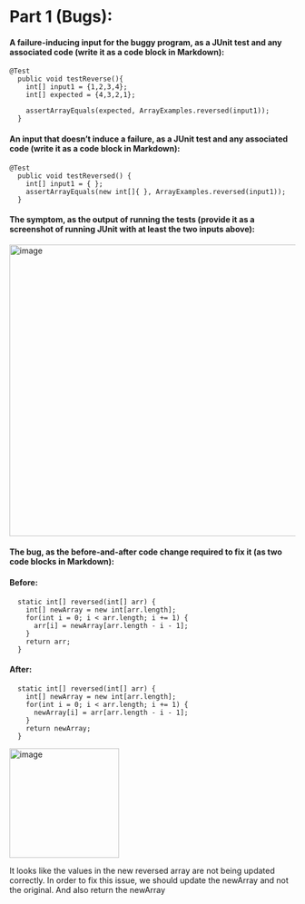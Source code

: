 # Part 1 (Bugs):

#### A failure-inducing input for the buggy program, as a JUnit test and any associated code (write it as a code block in Markdown):
```
@Test
  public void testReverse(){
    int[] input1 = {1,2,3,4};
    int[] expected = {4,3,2,1};

    assertArrayEquals(expected, ArrayExamples.reversed(input1));
  }
```

#### An input that doesn’t induce a failure, as a JUnit test and any associated code (write it as a code block in Markdown):

```
@Test
  public void testReversed() {
    int[] input1 = { };
    assertArrayEquals(new int[]{ }, ArrayExamples.reversed(input1));
  }
```

#### The symptom, as the output of running the tests (provide it as a screenshot of running JUnit with at least the two inputs above):

<img width="514" alt="image" src="https://github.com/VincentHuynh1016/CSE15L-REPORT3/assets/114731503/610846ef-50bd-4a3d-ad23-c920212e9cc7">

#### The bug, as the before-and-after code change required to fix it (as two code blocks in Markdown):

#### Before:
```
  static int[] reversed(int[] arr) {
    int[] newArray = new int[arr.length];
    for(int i = 0; i < arr.length; i += 1) {
      arr[i] = newArray[arr.length - i - 1];
    }
    return arr;
  }
```

#### After:
```
  static int[] reversed(int[] arr) {
    int[] newArray = new int[arr.length];
    for(int i = 0; i < arr.length; i += 1) {
      newArray[i] = arr[arr.length - i - 1];
    }
    return newArray;
  }
```
<img width="193" alt="image" src="https://github.com/VincentHuynh1016/CSE15L-REPORT3/assets/114731503/41a13ee8-8a8c-40cf-b623-143383ebb6ea">

It looks like the values in the new reversed array are not being updated correctly. In order to fix this issue, we should update the newArray and not the original. And also return the newArray








